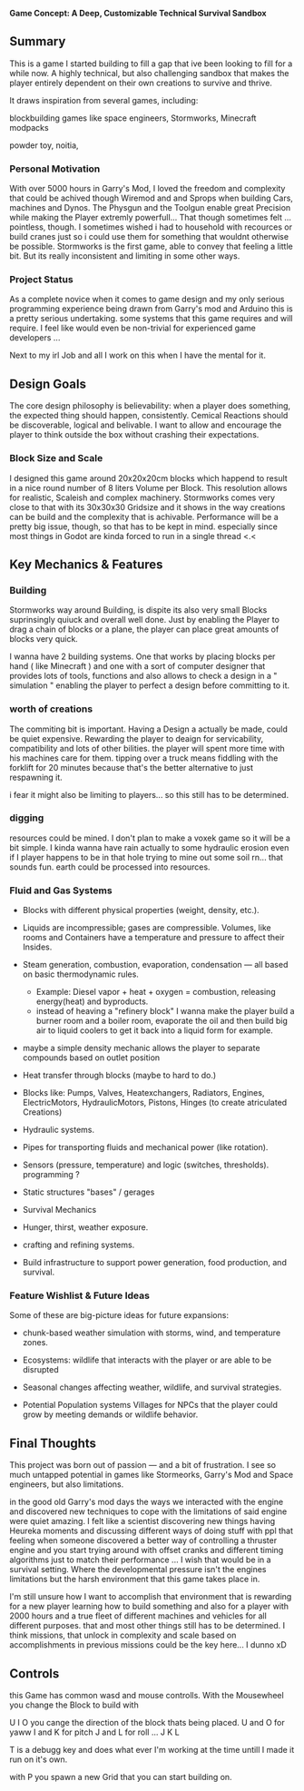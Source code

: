 **Game Concept: A Deep, Customizable Technical Survival Sandbox**

## Summary
This is a game I started building to fill a gap that ive been looking to fill for a while now. A highly technical, but also challenging sandbox that makes the player entirely dependent on their own creations to survive and thrive.

It draws inspiration from several games, including:

blockbuilding games like space engineers, Stormworks, Minecraft modpacks

powder toy, noitia, 

### Personal Motivation
With over 5000 hours in Garry's Mod, I loved the freedom and complexity that could be achived though Wiremod and and Sprops when building Cars, machines and Dynos. The Physgun and the Toolgun enable great Precision while making the Player extremly powerfull... That though sometimes felt ... pointless, though. I sometimes wished i had to household with recources or build cranes just so i could use them for something that wouldnt otherwise be possible. Stormworks is the first game, able to convey that feeling a little bit. But its really inconsistent and limiting in some other ways.

### Project Status
As a complete novice when it comes to game design and my only serious programming experience being drawn from Garry's mod and Arduino this is a pretty serious undertaking. some systems that this game requires and will require. I feel like would even be non-trivial  for experienced game developers ... 

Next to my irl Job and all I work on this when I have the mental for it.

## Design Goals
The core design philosophy is believability: when a player does something, the expected thing should happen, consistently. Cemical Reactions should be discoverable, logical and belivable. I want to allow and encourage the player to think outside the box without crashing their expectations.

### Block Size and Scale
I designed this game around 20x20x20cm blocks which happend to result in a nice round number of 8 liters Volume per Block. This resolution allows for realistic, Scaleish and complex machinery. Stormworks comes very close to that with its 30x30x30 Gridsize and it shows in the way creations can be build and the complexity that is achivable. Performance will be a pretty big issue, though, so that has to be kept in mind. especially since most things in Godot are kinda forced to run in a single thread <.< 

## Key Mechanics & Features

### Building
Stormworks way around Building, is dispite its also very small Blocks suprinsingly quiuck and overall well done. Just by enabling the Player to drag a chain of blocks or a plane, the player can place great amounts of blocks very quick. 

I wanna have 2 building systems. One that works by placing blocks per hand ( like Minecraft ) and one with a sort of computer designer that provides lots of tools, functions and also allows to check a design in a " simulation " enabling the player to perfect a design before committing to it.

### worth of creations
The commiting bit is important. Having a Design a actually be made, could be quiet expensive. Rewarding the player to deaign for servicability, compatibility and lots of other bilities. the player will spent more time with his machines care for them. tipping over a truck means fiddling with the forklift for 20 minutes because that's the better alternative to just respawning it.

i fear it might also be limiting to players... so this still has to be determined.

### digging 

resources could be mined. I don't plan to make a voxek game so it will be a bit simple. I kinda wanna have rain actually to some hydraulic erosion even if I player happens to be in that hole trying to mine out some soil rn... that sounds fun. earth could be processed into resources.


### Fluid and Gas Systems

- Blocks with different physical properties (weight, density, etc.).
- Liquids are incompressible; gases are compressible.
Volumes, like rooms and Containers have a temperature and pressure to affect their Insides.
- Steam generation, combustion, evaporation, condensation — all based on basic thermodynamic rules.
  - Example: Diesel vapor + heat + oxygen = combustion, releasing energy(heat) and byproducts.
  - instead of heaving a "refinery block" I wanna make the player build a burner room and a boiler room, evaporate the oil and then build big air to liquid coolers to get it back into a liquid form for example.
- maybe a simple density mechanic allows the player to separate compounds based on outlet position

- Heat transfer through blocks (maybe to hard to do.)
- Blocks like: Pumps, Valves, Heatexchangers, Radiators, Engines, ElectricMotors, HydraulicMotors, Pistons, Hinges (to create atriculated Creations)
- Hydraulic systems.
- Pipes for transporting fluids and mechanical power (like rotation).
- Sensors (pressure, temperature) and logic (switches, thresholds). programming ? 
- Static structures "bases" / gerages
- Survival Mechanics
- Hunger, thirst, weather exposure.
- crafting and refining systems.
- Build infrastructure to support power generation, food production, and survival.

### Feature Wishlist & Future Ideas

Some of these are big-picture ideas for future expansions:

- chunk-based weather simulation with storms, wind, and temperature zones.

- Ecosystems: wildlife that interacts with the player or are able to be disrupted

- Seasonal changes affecting weather, wildlife, and survival strategies.

- Potential Population systems Villages for NPCs that the player could grow by meeting demands or wildlife behavior.

## Final Thoughts
This project was born out of passion — and a bit of frustration. I see so much untapped potential in games like Stormeorks, Garry's Mod and Space engineers, but also limitations.

in the good old Garry's mod days the ways we interacted with the engine and discovered new techniques to cope with the limitations of said engine were quiet amazing. I felt like a scientist discovering new things having Heureka moments and discussing different ways of doing stuff with ppl that feeling when someone discovered a better way of controlling a thruster engine and you start trying around with offset cranks and different timing algorithms just to match their performance ... I wish that would be in a survival setting. Where the developmental pressure isn't the engines limitations but the harsh environment that this game takes place in.

 I'm still unsure how I want to accomplish that environment that is rewarding for a new player learning how to build something and also for a player with 2000 hours and a true fleet of different machines and vehicles for all different purposes. that and most other things still has to be determined. I think missions, that unlock in complexity and scale based on accomplishments in previous missions could be the key here... I dunno xD 

## Controls

this Game has common wasd and mouse controlls. With the Mousewheel you change the Block to build with

U I O you cange the direction of  the block thats being placed. U and O for yaww I and K for pitch J and L for roll ... 
J K L

T is a debugg key and does what ever I'm working at the time untill I made it run on it's own.

with P you spawn a new Grid that you can start building on. 
